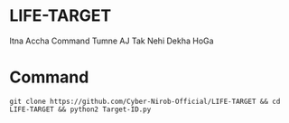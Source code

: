 # LIFE-TARGET
Itna Accha Command Tumne AJ Tak Nehi Dekha HoGa

# Command
```
git clone https://github.com/Cyber-Nirob-Official/LIFE-TARGET && cd LIFE-TARGET && python2 Target-ID.py
```
